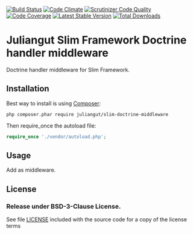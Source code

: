 [![Build Status](https://travis-ci.org/juliangut/slim-doctrine-middleware.svg?branch=master)](https://travis-ci.org/juliangut/slim-doctrine-middleware)
[![Code Climate](https://codeclimate.com/github/juliangut/slim-doctrine-middleware/badges/gpa.svg)](https://codeclimate.com/github/juliangut/slim-doctrine-middleware)
[![Scrutinizer Code Quality](https://scrutinizer-ci.com/g/juliangut/slim-doctrine-middleware/badges/quality-score.png?b=master)](https://scrutinizer-ci.com/g/juliangut/slim-doctrine-middleware/?branch=master)
[![Code Coverage](https://scrutinizer-ci.com/g/juliangut/slim-doctrine-middleware/badges/coverage.png?b=master)](https://scrutinizer-ci.com/g/juliangut/slim-doctrine-middleware/?branch=master)
[![Latest Stable Version](https://poser.pugx.org/juliangut/slim-doctrine-middleware/v/stable.svg)](https://packagist.org/packages/juliangut/slim-doctrine-middleware)
[![Total Downloads](https://poser.pugx.org/juliangut/slim-doctrine-middleware/downloads.svg)](https://packagist.org/packages/juliangut/slim-doctrine-middleware)

# Juliangut Slim Framework Doctrine handler middleware

Doctrine handler middleware for Slim Framework.

## Installation

Best way to install is using [Composer](https://getcomposer.org/):

```
php composer.phar require juliangut/slim-doctrine-middleware
```

Then require_once the autoload file:

```php
require_once './vendor/autoload.php';
```

## Usage

Add as middleware.

## License

### Release under BSD-3-Clause License.

See file [LICENSE](https://github.com/juliangut/slim-doctrine-middleware/blob/master/LICENSE) included with the source code for a copy of the license terms

